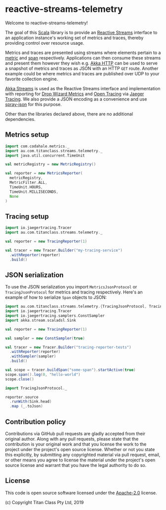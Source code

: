 # reactive-streams-telemetry #

Welcome to reactive-streams-telemetry!

The goal of this [Scala](https://www.scala-lang.org/) library is to provide an [Reactive Streams](http://www.reactive-streams.org/) interface to 
an application instance's working set of metrics and traces, thereby providing control over resource usage. 

Metrics and traces are presented using streams where elements pertain to a [metric](https://metrics.dropwizard.io/3.1.0/manual/core/)
and [span](https://opentracing.io/docs/overview/spans/) respectively. 
Applications can then consume these streams and present them 
however they wish e.g. [Akka HTTP](https://doc.akka.io/docs/akka-http/current/) can be used to serve a snapshot of metrics and traces as JSON
with an HTTP `GET` route. Another example could be where metrics and traces are published
over UDP to your favorite collection engine. 

[Akka Streams](https://doc.akka.io/docs/akka/2.5/stream/)
is used as the Reactive Streams interface and implementation 
with reporting for [Drop Wizard Metrics](https://metrics.dropwizard.io/4.0.0/) and
[Open Tracing](https://opentracing.io/) via [Jaeger Tracing](https://www.jaegertracing.io/). 
We also provide a JSON encoding as a convenience and use [spray-json](https://github.com/spray/spray-json) 
for this purpose.

Other than the libraries declared above, there are no additional dependencies.

## Metrics setup

```scala
import com.codahale.metrics._
import au.com.titanclass.streams.telemetry._
import java.util.concurrent.TimeUnit

val metricRegistry = new MetricRegistry()

val reporter = new MetricsReporter(
  metricRegistry,
  MetricFilter.ALL,
  TimeUnit.HOURS,
  TimeUnit.MILLISECONDS,
  None
)
```

## Tracing setup

```scala
import io.jaegertracing.Tracer
import au.com.titanclass.streams.telemetry._

val reporter = new TracingReporter(1)

val tracer = new Tracer.Builder("my-tracing-service")
  .withReporter(reporter)
  .build()
```

## JSON serialization

To use the JSON serialization you import `MetricsJsonProtocol` or `TracingJsonProtocol` for metrics
and tracing respectively. Here's an example of how to serialize `Span` objects to JSON:

```scala
import au.com.titanclass.streams.telemetry.{TracingJsonProtocol, TracingReporter}
import io.jaegertracing.Tracer
import io.jaegertracing.samplers.ConstSampler
import akka.stream.scaladsl.Sink

val reporter = new TracingReporter(1)

val sampler = new ConstSampler(true)

val tracer = new Tracer.Builder("tracing-reporter-tests")
  .withReporter(reporter)
  .withSampler(sampler)
  .build()

val scope = tracer.buildSpan("some-span").startActive(true)
scope.span().log(0, "hello-world")
scope.close()

import TracingJsonProtocol._

reporter.source
  .runWith(Sink.head)
  .map (_.toJson)
```

## Contribution policy ##

Contributions via GitHub pull requests are gladly accepted from their original author. Along with
any pull requests, please state that the contribution is your original work and that you license
the work to the project under the project's open source license. Whether or not you state this
explicitly, by submitting any copyrighted material via pull request, email, or other means you
agree to license the material under the project's open source license and warrant that you have the
legal authority to do so.

## License ##

This code is open source software licensed under the
[Apache-2.0](http://www.apache.org/licenses/LICENSE-2.0) license.

(c) Copyright Titan Class Pty Ltd, 2019